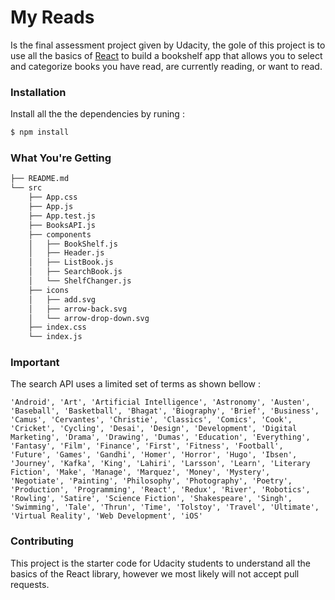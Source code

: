 # My Reads
Is the final assessment project given by Udacity, the gole of this project is to use all the basics of [React](https://reactjs.org/) to build a bookshelf app that allows you to select and categorize books you have read, are currently reading, or want to read.

### Installation
Install all the the dependencies by runing :
```sh
$ npm install
```
### What You're Getting
```bash
├── README.md
└── src
    ├── App.css
    ├── App.js
    ├── App.test.js
    ├── BooksAPI.js
    ├── components
    │   ├── BookShelf.js
    │   ├── Header.js
    │   ├── ListBook.js
    │   ├── SearchBook.js
    │   └── ShelfChanger.js
    ├── icons
    │   ├── add.svg
    │   ├── arrow-back.svg
    │   └── arrow-drop-down.svg
    ├── index.css
    └── index.js
```
### Important
The search API uses a limited set of terms as shown bellow :

`'Android', 'Art', 'Artificial Intelligence', 'Astronomy', 'Austen', 'Baseball', 'Basketball', 'Bhagat', 'Biography', 'Brief', 'Business', 'Camus', 'Cervantes', 'Christie', 'Classics', 'Comics', 'Cook', 'Cricket', 'Cycling', 'Desai', 'Design', 'Development', 'Digital Marketing', 'Drama', 'Drawing', 'Dumas', 'Education', 'Everything', 'Fantasy', 'Film', 'Finance', 'First', 'Fitness', 'Football', 'Future', 'Games', 'Gandhi', 'Homer', 'Horror', 'Hugo', 'Ibsen', 'Journey', 'Kafka', 'King', 'Lahiri', 'Larsson', 'Learn', 'Literary Fiction', 'Make', 'Manage', 'Marquez', 'Money', 'Mystery', 'Negotiate', 'Painting', 'Philosophy', 'Photography', 'Poetry', 'Production', 'Programming', 'React', 'Redux', 'River', 'Robotics', 'Rowling', 'Satire', 'Science Fiction', 'Shakespeare', 'Singh', 'Swimming', 'Tale', 'Thrun', 'Time', 'Tolstoy', 'Travel', 'Ultimate', 'Virtual Reality', 'Web Development', 'iOS'`

### Contributing
This project is the starter code for Udacity students to understand all the basics of the React library, however we most likely will not accept pull requests.